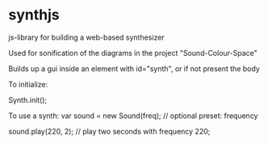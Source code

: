 # synthjs

js-library for building a web-based synthesizer

Used for sonification of the diagrams in the project "Sound-Colour-Space"

Builds up a gui inside an element with id="synth", 
or if not present the body


To initialize:

Synth.init();

To use a synth:
var sound = new Sound(freq); // optional preset: frequency

sound.play(220, 2); // play two seconds with frequency 220;



